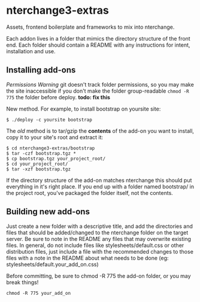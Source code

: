 nterchange3-extras
==================

Assets, frontend boilerplate and frameworks to mix into nterchange.

Each addon lives in a folder that mimics the directory structure of
the front end. Each folder should contain a README with any
instructions for intent, installation and use.

Installing add-ons
------------------

*Permissions Warning* git doesn't track folder permissions, so you
may make the site inaccessible if you don't make the folder group-readable
`chmod -R 775` the folder before deploy. **todo: fix this**

New method. For example, to install bootstrap on yoursite site:
    
    $ ./deploy -c yoursite bootstrap

The *old* method is to tar/gzip the **contents** of the add-on you want to
install, copy it to your site's root and extract it:

    $ cd nterchange3-extras/bootstrap
    $ tar -czf bootstrap.tgz *
    $ cp bootstrap.tgz your_project_root/
    $ cd your_project_root/
    $ tar -xzf bootstrap.tgz

If the directory structure of the add-on matches nterchange this should put
everything in it's right place. If you end up with a folder named bootstrap/ 
in the project root, you've packaged the folder itself, not the contents. 

Building new add-ons
--------------------

Just create a new folder with a descriptive title, and add the directories and
files that should be added/changed to the nterchange folder on the target server.
Be sure to note in the README any files that may overwrite existing files. In 
general, do not include files like stylesheets/default.css or other distribution
files, just include a file with the recommended changes to those files with a note
in the README about what needs to be done (eg: stylesheets/default.your_add_on.css)

Before committing, be sure to chmod -R 775 the add-on folder, or you may break things!

    chmod -R 775 your_add_on